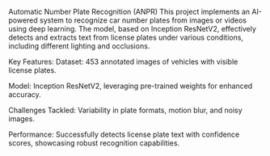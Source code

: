 Automatic Number Plate Recognition (ANPR)
This project implements an AI-powered system to recognize car number plates from images or videos using deep learning. The model, based on Inception ResNetV2, effectively detects and extracts text from license plates under various conditions, including different lighting and occlusions.

Key Features:
Dataset: 453 annotated images of vehicles with visible license plates.

Model: Inception ResNetV2, leveraging pre-trained weights for enhanced accuracy.

Challenges Tackled: Variability in plate formats, motion blur, and noisy images.

Performance: Successfully detects license plate text with confidence scores, showcasing robust recognition capabilities.
